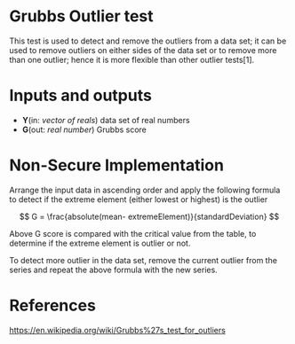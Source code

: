 # Grubbs Outlier test  
This test is used to detect and remove the outliers from a data set; it can be used to remove outliers on either sides of the data set or to remove more than one outlier; hence it is more flexible than other outlier tests[1].

# Inputs and outputs  
* **Y**(in: *vector of reals*) data set of real numbers
* **G**(out: *real number*) Grubbs score

# Non-Secure Implementation 
Arrange the input data in ascending order and apply the following formula to detect if the extreme element (either lowest or highest) is the outlier
```math
    G = \frac{absolute(mean- extremeElement)}{standardDeviation}
              
``` 

Above G score is compared with the critical value from the table, to determine if the extreme element is outlier or not.

To detect more outlier in the data set, remove the current outlier from the series and repeat the above formula with the new series. 

# References
https://en.wikipedia.org/wiki/Grubbs%27s_test_for_outliers
